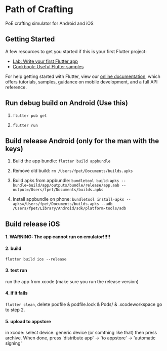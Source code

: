 # Path of Crafting

PoE crafting simulator for Android and iOS

## Getting Started

A few resources to get you started if this is your first Flutter project:

- [Lab: Write your first Flutter app](https://flutter.dev/docs/get-started/codelab)
- [Cookbook: Useful Flutter samples](https://flutter.dev/docs/cookbook)

For help getting started with Flutter, view our
[online documentation](https://flutter.dev/docs), which offers tutorials,
samples, guidance on mobile development, and a full API reference.


## Run debug build on Android (Use this)
1. `flutter pub get`

2. `flutter run`
## Build release Android (only for the man with the keys)

1. Build the app bundle: `flutter build appbundle`

2. Remove old build: `rm /Users/fpet/Documents/builds.apks`

3. Build apks from appbundle: `bundletool build-apks --bundle=build/app/outputs/bundle/release/app.aab --output=/Users/fpet/Documents/builds.apks`

4. Install appbundle on phone: `bundletool install-apks --apks=/Users/fpet/Documents/builds.apks --adb /Users/fpet/Library/Android/sdk/platform-tools/adb` 


## Build release iOS

#### 1. WARNING: The app cannot run on emulator!!!!!
#### 2. build
`flutter build ios --release`
#### 3. test run
run the app from xcode (make sure you run the release version)
#### 4. if it fails
`flutter clean`, 
delete podfile & podfile.lock & Pods/ & .xcodeworkspace
go to step 2.
#### 5. upload to appstore
in xcode: select device: generic device (or somthing like that) then press archive.
When done, press 'distribute app' -> 'to appstore' -> 'automatic signing'

